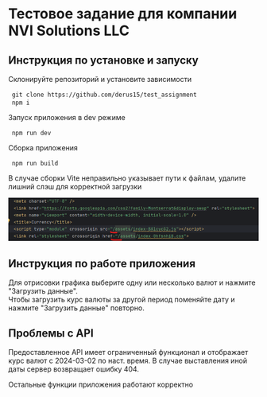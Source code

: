 # Тестовое задание для компании NVI Solutions LLC


## Инструкция по установке и запуску

Склонируйте репозиторий и установите зависимости 

```
 git clone https://github.com/derus15/test_assignment
 npm i
```

Запуск приложения в dev режиме

```
 npm run dev
```

Сборка приложения

```
 npm run build
```

В случае сборки Vite неправильно указывает пути к файлам, удалите лишний слэш для корректной загрузки

![img.png](public/assets/img.png)


## Инструкция по работе приложения

Для отрисовки графика выберите одну или несколько валют и нажмите "Загрузить данные".  
Чтобы загрузить курс валюты за другой период поменяйте дату и нажмите "Загрузить данные" повторно.


## Проблемы с API

Предоставленное API имеет ограниченный функционал и отображает курс валют с 2024-03-02 по наст. время. 
В случае выставления иной даты сервер возвращает ошибку 404. 

Остальные функции приложения работают корректно


